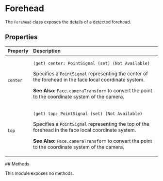 # Forehead

The `Forehead` class exposes the details of a detected forehead.

## Properties

<table>
  <thead>
    <tr>
      <th style="text-align:left">Property</th>
      <th style="text-align:left">Description</th>
    </tr>
  </thead>
  <tbody>
    <tr>
      <td style="text-align:left"><code>center</code>
      </td>
      <td style="text-align:left">
        <p><code>(get) center: PointSignal (set) (Not Available)</code>
        </p>
        <p>Specifies a <code>PointSignal</code> representing the center of the forehead
          in the face local coordinate system.</p>
        <p><b>See Also</b>: <code>Face.cameraTransform</code> to convert the point
          to the coordinate system of the camera.</p>
      </td>
    </tr>
    <tr>
      <td style="text-align:left"><code>top</code>
      </td>
      <td style="text-align:left">
        <p><code>(get) top: PointSignal (set) (Not Available)</code>
        </p>
        <p>Specifies a <code>PointSignal</code> representing the top of the forehead
          in the face local coordinate system.</p>
        <p><b>See Also</b>: <code>Face.cameraTransform</code> to convert the point
          to the coordinate system of the camera.</p>
      </td>
    </tr>
  </tbody>
</table>## Methods

This module exposes no methods.

